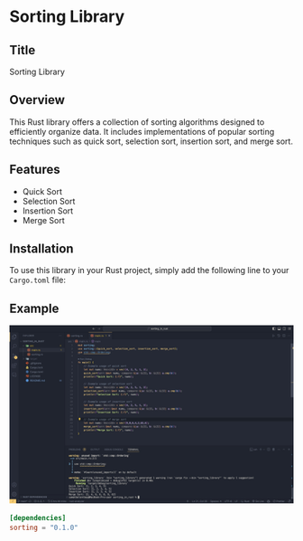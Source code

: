 # Sorting Library

## Title
Sorting Library

## Overview
This Rust library offers a collection of sorting algorithms designed to efficiently organize data. It includes implementations of popular sorting techniques such as quick sort, selection sort, insertion sort, and merge sort.

## Features
- Quick Sort
- Selection Sort
- Insertion Sort
- Merge Sort

## Installation
To use this library in your Rust project, simply add the following line to your `Cargo.toml` file:


## Example
![Alt Text](prob.jpeg)

```toml
[dependencies]
sorting = "0.1.0"
